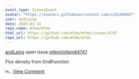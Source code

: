 ```yaml
---
event_type: IssuesEvent
avatar: "https://avatars.githubusercontent.com/u/8134658?"
user: andLaing
date: 2025-03-18
repo_name: mfem/mfem
html_url: https://github.com/mfem/mfem/issues/4747
repo_url: https://github.com/mfem/mfem
---
```


<a href='https://github.com/andLaing' target='_blank'>andLaing</a> open issue <a href='https://github.com/mfem/mfem/issues/4747' target='_blank'>mfem/mfem#4747</a>.

<p>Flux density from GridFunction</p><small>Hi,...</small><a href='https://github.com/mfem/mfem/issues/4747' target='_blank'>View Comment</a>